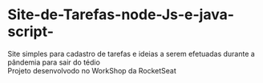 # Site-de-Tarefas-node-Js-e-java-script-
Site simples para cadastro de tarefas e ideias a serem efetuadas durante a pândemia para sair do tédio<br>
Projeto desenvolvodo no WorkShop da RocketSeat


